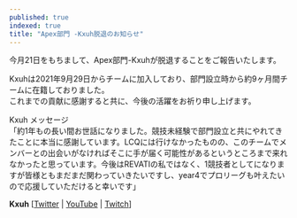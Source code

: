 ```yaml
---
published: true
indexed: true
title: "Apex部門 -Kxuh脱退のお知らせ"
---
```


今月21日をもちまして、Apex部門-Kxuhが脱退することをご報告いたします。

Kxuhは2021年9月29日からチームに加入しており、部門設立時から約9ヶ月間チームに在籍しておりました。  
これまでの貢献に感謝すると共に、今後の活躍をお祈り申し上げます。

Kxuh メッセージ  
「約1年もの長い間お世話になりました。競技未経験で部門設立と共にやれてきたことに本当に感謝しています。LCQには行けなかったものの、このチームでメンバーとの出会いがなければそこに手が届く可能性があるというところまで来れなかったと思っています。今後はREVATIの私ではなく、1競技者としてになりますが皆様ともまだまだ関わっていきたいですし、year4でプロリーグも叶えたいので応援していただけると幸いです」

**Kxuh** [[Twitter](https://twitter.com/Lilx_zZc) | [YouTube](https://youtube.com/@k0uh862) | [Twitch](https://twitch.tv/fa_kxuh)]
